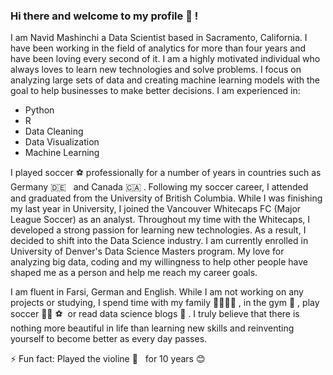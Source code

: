 ### Hi there and welcome to my profile 👋 !

I am Navid Mashinchi a Data Scientist based in Sacramento, California. I have been working in the field of analytics for more than four years and have been loving every second of it. I am a highly motivated individual who always loves to learn new technologies and solve problems. I focus on analyzing large sets of data and creating machine learning models with the goal to help businesses to make better decisions. I am experienced in: 

+ Python
+ R 
+ Data Cleaning 
+ Data Visualization 
+ Machine Learning 

I played soccer :soccer: professionally for a number of years in countries such as Germany :de: &nbsp; and Canada :canada: . Following my soccer career, I attended and graduated from the University of British Columbia. While I was finishing my last year in University, I joined the Vancouver Whitecaps FC (Major League Soccer) as an analyst. Throughout my time with the Whitecaps, I developed a strong passion for learning new technologies. As a result, I decided to shift into the Data Science industry. I am currently enrolled in University of Denver's Data Science Masters program. My love for analyzing big data, coding and my willingness to help other people have shaped me as a person and help me reach my career goals.

I am fluent in Farsi, German and English. While I am not working on any projects or studying, I spend time with my family :family_man_man_girl_boy: , in the gym :muscle: , play soccer :running_man: :soccer: &nbsp;or read data science blogs :newspaper:	. I truly believe that there is nothing more beautiful in life than learning new skills and reinventing yourself to become better as every day passes.

⚡ Fun fact: Played the violine :violin: &nbsp; for 10 years :blush:
<!--
**navido89/navido89** is a ✨ _special_ ✨ repository because its `README.md` (this file) appears on your GitHub profile.

Here are some ideas to get you started:

- 🔭 I’m currently working on ...
- 🌱 I’m currently learning ...
- 👯 I’m looking to collaborate on ...
- 🤔 I’m looking for help with ...
- 💬 Ask me about ...
- 📫 How to reach me: ...
- 😄 Pronouns: ...
- ⚡ Fun fact: ...
-->
